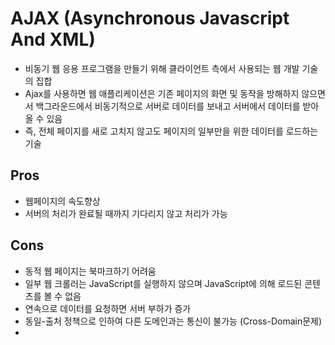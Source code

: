 # AJAX (Asynchronous Javascript And XML)
- 비동기 웹 응용 프로그램을 만들기 위해 클라이언트 측에서 사용되는 웹 개발 기술의 집합
- Ajax를 사용하면 웹 애플리케이션은 기존 페이지의 화면 및 동작을 방해하지 않으면서 백그라운드에서 비동기적으로 서버로 데이터를 보내고 서버에서 데이터를 받아올 수 있음
- 즉, 전체 페이지를 새로 고치지 않고도 페이지의 일부만을 위한 데이터를 로드하는 기술

## Pros
- 웹페이지의 속도향상
- 서버의 처리가 완료될 때까지 기다리지 않고 처리가 가능

## Cons
- 동적 웹 페이지는 북마크하기 어려움
- 일부 웹 크롤러는 JavaScript를 실행하지 않으며 JavaScript에 의해 로드된 콘텐츠를 볼 수 없음
- 연속으로 데이터를 요청하면 서버 부하가 증가
- 동일-출처 정책으로 인하여 다른 도메인과는 통신이 불가능 (Cross-Domain문제)
-